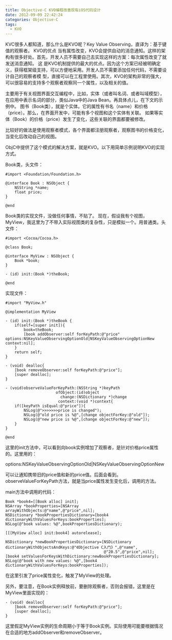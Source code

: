 ```yaml
---
title: Objective-C KVO编程改善现有iOS代码设计
date: 2012-09-09 22:42:24
categories: Objective-C
tags:
  - KVO
---
```


KVC很多人都知道，那么什么是KVO呢？Key Value Observing，直译为：基于键值的观察者。
KVO的优点
当有属性改变，KVO会提供自动的消息通知。这样的架构有很多好处。首先，开发人员不需要自己去实现这样的方案：每次属性改变了就发送消息通知。
这 是KVO机制提供的最大的优点。因为这个方案已经被明确定义，获得框架级支持，可以方便地采用。开发人员不需要添加任何代码，不需要设计自己的观察者模 型，直接可以在工程里使用。其次，KVO的架构非常的强大，可以很容易的支持多个观察者观察同一个属性，以及相关的值。

主要用于有关视图界面交互编程中，比如，实体（或者叫名词、或者叫域模型），在应用中表示名词的部分，类似Java中的Java Bean。再具体点儿，在下文的示例中。
图书（Book类），就是个实体。它的属性有书名（name）和价格（price）。那么，在界面开发中，可能有多个视图和这个实体有关联。
如果等实体（Book）的价格（price）发生了变化，这些关联的界面都要被修改。

比较好的做法是使用观察者模式，各个界面都注册观察者，观察图书的价格变化，当变化后改动自己的视图。

ObjC中提供了这个模式的解决方案，就是KVO。以下用简单示例说明KVO的实现方式。

Book类，头文件：
```objc
#import <Foundation/Foundation.h>

@interface Book : NSObject { 
    NSString *name; 
    float price; 
}

@end
```

Book类的实现文件，没做任何事情，不贴了。
现在，假设我有个视图，MyView，我这里为了不带入实际视图类的复杂性，只是模拟一个。用普通类。头文件：
```objc
#import <Cocoa/Cocoa.h>

@class Book;

@interface MyView : NSObject { 
    Book *book; 
}

- (id) init:(Book *)theBook;

@end
```

<!-- more -->

实现文件：
```objc
#import "MyView.h"

@implementation MyView

- (id) init:(Book *)theBook { 
    if(self=[super init]){ 
        book=theBook; 
        [book addObserver:self forKeyPath:@"price" options:NSKeyValueObservingOptionOld|NSKeyValueObservingOptionNew context:nil]; 
    } 
    return self; 
}

- (void) dealloc{ 
    [book removeObserver:self forKeyPath:@"price"]; 
    [super dealloc]; 
}

- (void)observeValueForKeyPath:(NSString *)keyPath 
                      ofObject:(id)object 
                        change:(NSDictionary *)change 
                       context:(void *)context{ 
    if([keyPath isEqual:@"price"]){ 
        NSLog(@">>>>>>>price is changed"); 
        NSLog(@"old price is %@",[change objectForKey:@"old"]); 
        NSLog(@"new price is %@",[change objectForKey:@"new"]);
    } 
}

@end
```

这里的init方法中，可以看到向book实例增加了观察者，是针对价格price属性的。这里用的：

options:NSKeyValueObservingOptionOld|NSKeyValueObservingOptionNew

可以让通知携带旧的price值和新的price值。后面会看到。observeValueForKeyPath方法，就是当price属性发生变化后，调用的方法。

main方法中调用的代码：
```objc
Book *book4=[[Book alloc] init]; 
NSArray *bookProperties=[NSArray arrayWithObjects:@"name",@"price",nil]; 
NSDictionary *bookPropertiesDictionary=[book4 dictionaryWithValuesForKeys:bookProperties]; 
NSLog(@"book values: %@",bookPropertiesDictionary);

[[[MyView alloc] init:book4] autorelease];

NSDictionary *newBookPropertiesDictionary=[NSDictionary dictionaryWithObjectsAndKeys:@"《Objective C入门》",@"name", 
                                           @"20.5",@"price",nil]; 
[book4 setValuesForKeysWithDictionary:newBookPropertiesDictionary]; 
NSLog(@"book with new values: %@",[book4 dictionaryWithValuesForKeys:bookProperties]);
```

在这里引发了price属性变化，触发了MyView的处理。

另外，要注意，在Book实例释放前，要删除观察者，否则会报错，这里是在MyView里面实现的：
```objc
- (void) dealloc{ 
    [book removeObserver:self forKeyPath:@"price"]; 
    [super dealloc]; 
}
```

这里假定MyView实例的生命周期小于等于Book实例。实际使用可能要根据情况在合适的地方addObserver和removeObserver。

                